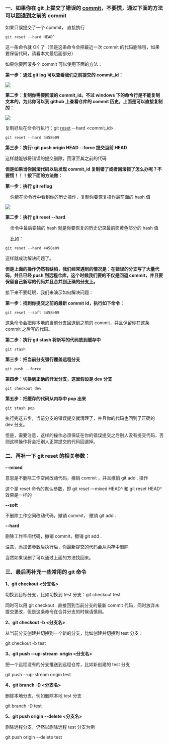 ### 一、如果你在 git 上提交了错误的 [commit](https://so.csdn.net/so/search?q=commit&spm=1001.2101.3001.7020)，不要慌，通过下面的方法可以回退到之前的 commit

如果只误提交了一个 commit， 直接执行

```
git reset --hard HEAD^
```

这一条命令就 OK 了（但是这条命令会把最近一次 commit 的代码删除哦，如果要保留代码，请看本文最后面部分）

如果你要回滚多个 commit 可以使用下面的方法：

**第一步：通过 git log 可以查看我们之前提交的 commit_id：**

![](<images/1683810912550.png>)

**第二步：复制你需要回滚的 commit_id。不过 windows 下的命令行是不能复制文本的，为此你可以到 github 上查看仓库的 commit 历史，上面是可以直接复制的：**

![](<images/1683810912595.png>)

复制好后在命令行执行：git [reset](https://so.csdn.net/so/search?q=reset&spm=1001.2101.3001.7020) --hard <commit_id>

```
git reset --hard 4458e09
```

**第三步：执行: git push origin HEAD --force 提交当前 HEAD**

这样就能够将错误的提交删除，回滚至其之前的代码

**但是如果当你回滚代码以后发现 commit_id 复制错了或者回滚错了怎么办呢？不要慌！！！按下面的方法做：**

**第一步：执行 git reflog**

    你能在命令行中看到你的历史操作，复制你要恢复操作最前面的 hash 值

![](<images/1683810912627.png>)

**第二步：执行 git reset --hard <hash>**

    命令中最后要输的 hash 就是你要恢复的历史记录最前面黄色部分的 hash 值

    比如：

```
git reset --hard 4458e09
```

这样就成功解决问题了。

**但是上面的操作仍然有缺陷，我们经常遇到的情况是：在错误的分支写了大量代码，并且已经 push 到远程仓库，这个时候我们要的不仅是回退 commit，并且要保留自己新写的代码并且合并到正确的分支上。**

接下来不要眨眼，我们来演示如何解决问题：

**第一步：找到你提交之前的最新 commit id，执行如下命令：**

```
git reset --soft 4458e09
```

这条命令会把你本地的当前分支回退到之前的 commit，并且保留你在这条 commit 之后写的代码。

**第二步：执行 git stash 将新写的代码放到缓存中**

```
git stash
```

**第三步：把当前分支强行覆盖远程分支**

```
git push --force
```

**第四步：切换到正确的开发分支，这里假设是 dev 分支**

```
git checkout dev
```

**第五步：把缓存的代码从内存中 pop 出来**

```
git stash pop
```

执行完这五步，当前分支的错误提交就清理了，并且你的代码也回到了正确的 dev 分支。

但是，需要注意，这样的操作必须保证在你的错误提交之后别人没有提交代码，否则这样操作将会把别人正常提交的代码回退掉。

### 二、再补一下 git reset 的相关参数：

**--mixed**

意思是不删除工作空间改动代码，撤销 commit ，并且撤销 git add . 操作

这个是 reset 命令的默认参数，即 git reset —mixed HEAD^ 和 git reset HEAD^ 效果是一样的

**--soft**

不删除工作空间改动代码，撤销 commit， 撤销 git add .

**--hard**

删除工作空间代码，撤销 commit，撤销 git add .

注意，添加该参数后执行后，你最新提交的代码会从内存中删除

当然如果误删了可以通过上面的方法找回来。

### **三、最后再补充一些常用的 git 命令**

**1、git checkout <分支名>**

切换到目标分支，比如切换到 test 分支：git checkout test

同时可以用 git checkout . 直接回到当前分支的最新 commit 代码，同时放弃未提交更改，但是这条命令在合并分支的时候请慎用。

**2、git checkout -b <分支名>**

从当前分支创建并切换到一个新的分支，比如创建并切换到 test 分支：

git checkout -b test

**3、git push --up-stream  origin <分支名>**

把一个远程没有的分支推送到远程仓库，比如新创建的 test 分支

git push --up-stream origin test

**4、git branch -D <分支名>**

删除本地分支，例如删除本地 test 分支

git branch -D test

**5、git push origin --delete <分支名>**

删除远程分支，仍然以删除远程 test 分支为例

git push origin --delete test